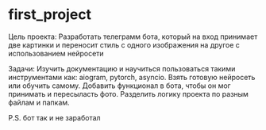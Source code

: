 # first_project


Цель проекта: 
Разработать телеграмм бота, который на вход принимает две картинки и переносит стиль с одного изображения на другое с использованием нейросети


Задачи: 
Изучить документацию и научиться пользоваться такими инструментами как: aiogram, pytorch, asyncio.
Взять готовую нейросеть или обучить самому. Добавить функционал в бота, чтобы он мог принимать и пересыласть фото. Разделить логику проекта по разным файлам и папкам.


P.S. бот так и не заработал
